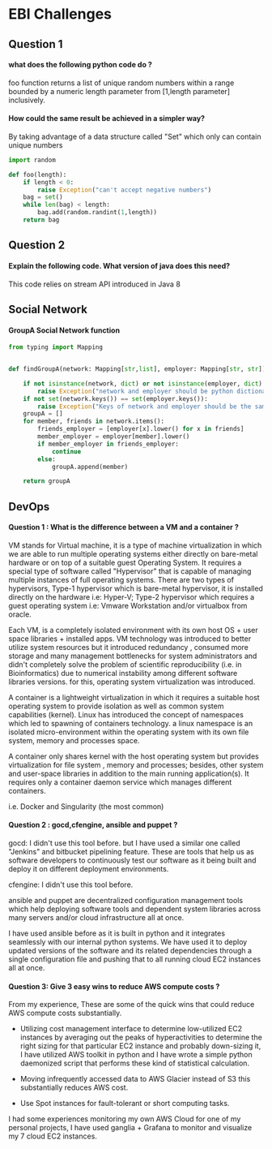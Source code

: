 # EBI Challenges

## Question 1

#### what does the following python code do ?
foo function returns a list of unique random numbers within a range bounded by a numeric length parameter 
from [1,length parameter] inclusively.
#### How could the same result be achieved in a simpler way?

By taking advantage of a data structure called "Set" which only can contain unique numbers

```python
import random

def foo(length):
    if length < 0:
        raise Exception("can't accept negative numbers")
    bag = set()
    while len(bag) < length:
        bag.add(random.randint(1,length))
    return bag
```

## Question 2

#### Explain the following code. What version of java does this need? 

This code relies on stream API introduced in Java 8 

## Social Network

#### GroupA Social Network function

```python
from typing import Mapping


def findGroupA(network: Mapping[str,list], employer: Mapping[str, str]) -> []:

    if not isinstance(network, dict) or not isinstance(employer, dict):
        raise Exception("network and employer should be python dictionaries")
    if not set(network.keys()) == set(employer.keys()):
        raise Exception("Keys of network and employer should be the same")
    groupA = []
    for member, friends in network.items():
        friends_employer = [employer[x].lower() for x in friends]
        member_employer = employer[member].lower()
        if member_employer in friends_employer:
            continue
        else:
            groupA.append(member)

    return groupA
```

## DevOps

#### Question 1 : What is the difference between a VM and a container ?

VM stands for Virtual machine, it is a type of machine virtualization in which we are able to run multiple operating systems either directly 
on bare-metal hardware or on top of a suitable guest Operating System. It requires a special type of software called "Hypervisor" that 
is capable of managing multiple instances of full operating systems. There are two types of hypervisors, Type-1 hypervisor which is bare-metal hypervisor, 
it is installed directly on the hardware i.e: Hyper-V; Type-2 hypervisor which requires a guest operating system i.e: Vmware Workstation and/or virtualbox from oracle.


Each VM, is a completely isolated environment with its own host OS + user space libraries + installed apps. VM technology was introduced 
to better utilize system resources but it introduced redundancy , consumed more storage and many management bottlenecks for system administrators and didn't completely solve 
the problem of scientific reproducibility (i.e. in Bioinformatics) 
due to numerical instability among different software libraries versions. for this, operating system virtualization was introduced.

A container is a lightweight virtualization in which it requires a suitable host operating system to provide isolation as well as 
common system capabilities (kernel). Linux has introduced the concept of namespaces which led to spawning of containers technology. 
a linux namespace is an isolated micro-environment within the operating system with its own file system, memory and processes space.

A container only shares kernel with the host operating system but provides virtualization for file system , memory and processes; 
besides, other system and user-space libraries in addition 
to the main running application(s). It requires only a container daemon service which manages different containers.

i.e. Docker and Singularity (the most common)


#### Question 2 : gocd,cfengine, ansible and puppet ?

gocd: I didn't use this tool before. but I have used a similar one called "Jenkins" and bitbucket pipelining feature. These are tools that 
help us as software developers to continuously test our software as it being built and deploy it on different deployment environments.

cfengine: I didn't use this tool before.

ansible and puppet are decentralized configuration management tools which help deploying software tools and 
dependent system libraries across many servers and/or cloud infrastructure all at once.

I have used ansible before as it is built in python and it integrates seamlessly with our internal python systems.
We have used it to deploy updated versions of the software and its related dependencies through a single configuration file and pushing 
that to all running cloud EC2 instances all at once. 


#### Question 3: Give 3 easy wins to reduce AWS compute costs ? 

From my experience, These are some of the quick wins that could reduce AWS compute costs substantially.

-  Utilizing cost management interface to determine low-utilized EC2 instances by averaging out the peaks of hyperactivities 
to determine the right sizing for that particular EC2 instance and probably down-sizing it, I have utilized AWS toolkit in 
python and I have wrote a simple python daemonized script that performs these kind of statistical calculation.

- Moving infrequently accessed data to AWS Glacier instead of S3 this substantially reduces AWS cost.

- Use Spot instances for fault-tolerant or short computing tasks.

I had some experiences monitoring my own AWS Cloud for one of my personal projects, I have used ganglia + Grafana to monitor and visualize my 7 cloud EC2 instances.








